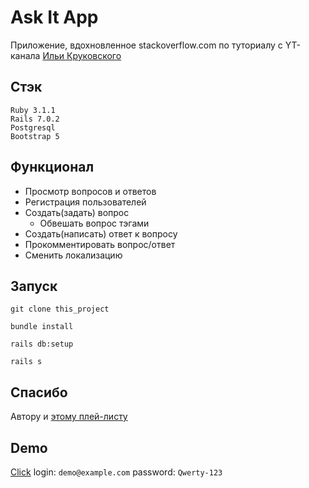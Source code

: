# Ask It App

Приложение, вдохновленное stackoverflow.com по туториалу с YT-канала [Ильи Круковского](https://www.youtube.com/channel/UCN2waErKU52T_41pGgUimXw)

## Стэк
```
Ruby 3.1.1
Rails 7.0.2
Postgresql
Bootstrap 5
```

## Функционал

- Просмотр вопросов и ответов
- Регистрация пользователей
- Создать(задать) вопрос
    - Обвешать вопрос тэгами
- Создать(написать) ответ к вопросу
- Прокомментировать вопрос/ответ
- Сменить локализацию

## Запуск

```git clone this_project```

```bundle install```

```rails db:setup```

```rails s```

## Спасибо

Автору и [этому плей-листу](https://www.youtube.com/watch?v=6_ek4hokiak&list=PLWlFXymvoaJ_IY53-NQKwLCkR-KkZ_44-&ab_channel=IlyaKrukowski)

## Demo

[Click](https://mrbrown-ask-it.herokuapp.com/)
login: ```demo@example.com```
password: ```Qwerty-123```

